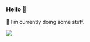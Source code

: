 ### Hello 👋
🌱 I’m currently doing some stuff.

<img src="https://github-readme-stats.vercel.app/api?username=jerson2000&theme=codeSTACKr&show_icons=true&hide=prs,issues,contribs"/>


<!--
**Jerson2000/jerson2000** is a ✨ _special_ ✨ repository because its `README.md` (this file) appears on your GitHub profile.

Here are some ideas to get you started:

- 🔭 I’m currently working on ...
- 🌱 I’m currently learning ...
- 👯 I’m looking to collaborate on ...
- 🤔 I’m looking for help with ...
- 💬 Ask me about ...
- 📫 How to reach me: ...
- 😄 Pronouns: ...
- ⚡ Fun fact: ...
-->
